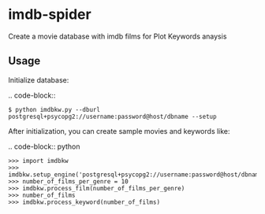 # imdb-spider
Create a movie database with imdb films for Plot Keywords anaysis

Usage
-----

Initialize database:

.. code-block:: 

    $ python imdbkw.py --dburl postgresql+psycopg2://username:password@host/dbname --setup

After initialization, you can create sample movies and keywords like:

.. code-block:: python

    >>> import imdbkw
    >>> imdbkw.setup_engine('postgresql+psycopg2://username:password@host/dbname')
    >>> number_of_films_per_genre = 10
    >>> imdbkw.process_film(number_of_films_per_genre)
    >>> number_of_films
    >>> imdbkw.process_keyword(number_of_films)
